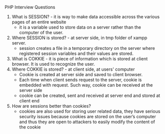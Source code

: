PHP Interview Questions
1. What is SESSION? - it is way to make data accessible across the various pages of an entire website
   - it is a variable used to store data on a server rather than the computer of the user.
3. Where SESSION is stored? - at server side, in tmp folder of xampp server.
   - session creates a file in a temporary directory on the server where registered session variables and their values are stored.
4. What is COKKIE - it is piece of information which is stored at client browser. It is used to recognize the user.
5. Where COKKIE is stored? - at client side, at users' computer
   - Cookie is created at server side and saved to client browser.
   - Each time when client sends request to the server, cookie is embedded with request. Such way, cookie can be received at the server side
   - cookie can be created, sent and received at server end and stored at client end
7. How are sessions better than cookies?
   - cookies are also used for storing user related data, they have serious security issues because cookies are stored on the user’s computer and thus they are open to attackers to easily modify the content of the cookie
